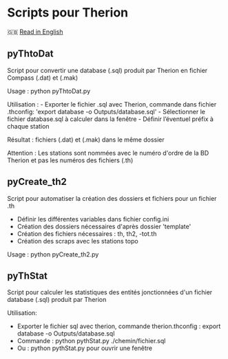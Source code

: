 Scripts pour Therion
====================

🇬🇧 [Read in English](./README.en.md)

pyThtoDat
---------

Script pour convertir une database (.sql) produit par Therion
en fichier Compass (.dat) et (.mak)


Usage : python pyThtoDat.py

Utilisation :
	- Exporter le fichier .sql avec Therion, commande dans fichier .thconfig: 'export database -o Outputs/database.sql'
	- Sélectionner le fichier database.sql à calculer dans la fenêtre
	- Définir l’éventuel préfix à chaque station

Résultat : fichiers (.dat) et (.mak) dans le même dossier

Attention : Les stations sont nommées avec le numéro d'ordre de la BD Therion et pas les numéros des fichiers (.th)

	
pyCreate_th2
------------

Script pour automatiser la création des dossiers et fichiers pour un fichier .th

- Définir les différentes variables dans fichier config.ini   
- Création des dossiers nécessaires d'après dossier 'template'
- Création des fichiers nécessaires : th, th2, -tot.th
- Création des scraps avec les stations topo

Usage : python pyCreate_th2.py


pyThStat
--------

Script pour calculer les statistiques des entités jonctionnées d'un fichier database (.sql) produit par Therion

Utilisation:
- Exporter le fichier sql avec therion, commande therion.thconfig : export database -o Outputs/database.sql
- Commande : python pythStat.py ./chemin/fichier.sql
- Ou : python pythStat.py  pour ouvrir une fenêtre